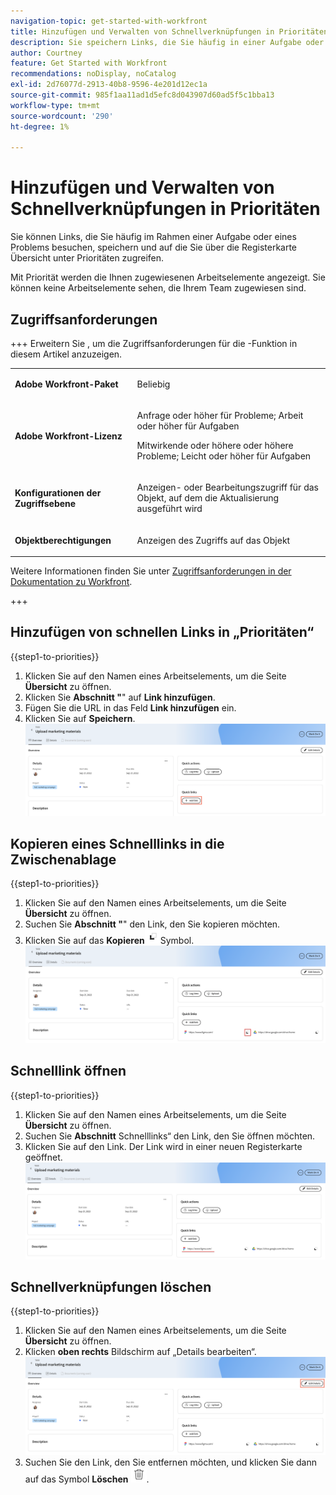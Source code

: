 ```yaml
---
navigation-topic: get-started-with-workfront
title: Hinzufügen und Verwalten von Schnellverknüpfungen in Prioritäten
description: Sie speichern Links, die Sie häufig in einer Aufgabe oder einem Problem in „Prioritäten“ besuchen.
author: Courtney
feature: Get Started with Workfront
recommendations: noDisplay, noCatalog
exl-id: 2d76077d-2913-40b8-9596-4e201d12ec1a
source-git-commit: 985f1aa11ad1d5efc8d043907d60ad5f5c1bba13
workflow-type: tm+mt
source-wordcount: '290'
ht-degree: 1%

---
```


# Hinzufügen und Verwalten von Schnellverknüpfungen in Prioritäten

Sie können Links, die Sie häufig im Rahmen einer Aufgabe oder eines Problems besuchen, speichern und auf die Sie über die Registerkarte Übersicht unter Prioritäten zugreifen.

Mit Priorität werden die Ihnen zugewiesenen Arbeitselemente angezeigt. Sie können keine Arbeitselemente sehen, die Ihrem Team zugewiesen sind.

## Zugriffsanforderungen

+++ Erweitern Sie , um die Zugriffsanforderungen für die -Funktion in diesem Artikel anzuzeigen.

<table style="table-layout:auto"> 
 <col> 
 </col> 
 <col> 
 </col> 
 <tbody> 
  <tr> 
   <td role="rowheader"><strong>Adobe Workfront-Paket</strong></td> 
   <td> <p>Beliebig</p> </td> 
  </tr> 
  <tr> 
   <td role="rowheader"><strong>Adobe Workfront-Lizenz</strong></td> 
   <td> 
   <p>Anfrage oder höher für Probleme; Arbeit oder höher für Aufgaben</p>
   <p>Mitwirkende oder höhere oder höhere Probleme; Leicht oder höher für Aufgaben</p> 
   </td> 
  </tr> 
  <tr> 
   <td role="rowheader"><strong>Konfigurationen der Zugriffsebene</strong></td> 
   <td> <p>Anzeigen- oder Bearbeitungszugriff für das Objekt, auf dem die Aktualisierung ausgeführt wird</p></td> 
  </tr> 
  <tr> 
   <td role="rowheader"><strong>Objektberechtigungen</strong></td> 
   <td> <p>Anzeigen des Zugriffs auf das Objekt</p></td> 
  </tr> 
 </tbody> 
</table>

Weitere Informationen finden Sie unter [Zugriffsanforderungen in der Dokumentation zu Workfront](/help/quicksilver/administration-and-setup/add-users/access-levels-and-object-permissions/access-level-requirements-in-documentation.md).

+++

## Hinzufügen von schnellen Links in „Prioritäten“

{{step1-to-priorities}}

1. Klicken Sie auf den Namen eines Arbeitselements, um die Seite **Übersicht** zu öffnen.
1. Klicken Sie **Abschnitt &quot;**&quot; auf **Link hinzufügen**.
1. Fügen Sie die URL in das Feld **Link hinzufügen** ein.
1. Klicken Sie auf **Speichern**.
   ![Link hinzufügen](assets/add-link.png)

## Kopieren eines Schnelllinks in die Zwischenablage

{{step1-to-priorities}}

1. Klicken Sie auf den Namen eines Arbeitselements, um die Seite **Übersicht** zu öffnen.
1. Suchen Sie **Abschnitt &quot;**&quot; den Link, den Sie kopieren möchten.
1. Klicken Sie auf das **Kopieren**![ Kopieren](assets/copy-icon.png)Symbol.
   ![Link kopieren](assets/copy-link.png)

## Schnelllink öffnen

{{step1-to-priorities}}

1. Klicken Sie auf den Namen eines Arbeitselements, um die Seite **Übersicht** zu öffnen.
1. Suchen Sie **Abschnitt** Schnelllinks“ den Link, den Sie öffnen möchten.
1. Klicken Sie auf den Link. Der Link wird in einer neuen Registerkarte geöffnet.
   ![Link öffnen](assets/open-link.png)

## Schnellverknüpfungen löschen

{{step1-to-priorities}}

1. Klicken Sie auf den Namen eines Arbeitselements, um die Seite **Übersicht** zu öffnen.
1. Klicken **oben rechts** Bildschirm auf „Details bearbeiten“.
   ![Details bearbeiten](assets/edit-details.png)
1. Suchen Sie den Link, den Sie entfernen möchten, und klicken Sie dann auf das Symbol **Löschen** ![Löschen](assets/delete-icon.png).
